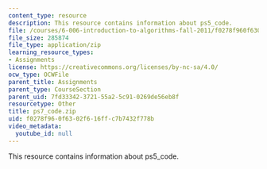 ```yaml
---
content_type: resource
description: This resource contains information about ps5_code.
file: /courses/6-006-introduction-to-algorithms-fall-2011/f0278f960f6302f616ffc7b7432f778b_ps7_code.zip
file_size: 285874
file_type: application/zip
learning_resource_types:
- Assignments
license: https://creativecommons.org/licenses/by-nc-sa/4.0/
ocw_type: OCWFile
parent_title: Assignments
parent_type: CourseSection
parent_uid: 7fd33342-3721-55a2-5c91-0269de56eb8f
resourcetype: Other
title: ps7_code.zip
uid: f0278f96-0f63-02f6-16ff-c7b7432f778b
video_metadata:
  youtube_id: null
---
```

This resource contains information about ps5_code.